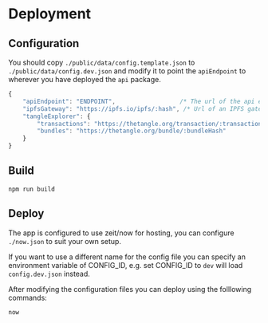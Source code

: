 # Deployment

## Configuration

You should copy `./public/data/config.template.json` to `./public/data/config.dev.json` and modify it to point the `apiEndpoint` to wherever you have deployed the `api` package.

```js
{
    "apiEndpoint": "ENDPOINT",                  /* The url of the api endpoint e.g. https://api.my-domain.com */
    "ipfsGateway": "https://ipfs.io/ipfs/:hash", /* Url of an IPFS gateway for viewing files */
    "tangleExplorer": {
        "transactions": "https://thetangle.org/transaction/:transactionHash",
        "bundles": "https://thetangle.org/bundle/:bundleHash"
    }
}
```

## Build

```shell
npm run build
```

## Deploy

The app is configured to use zeit/now for hosting, you can configure `./now.json` to suit your own setup.

If you want to use a different name for the config file you can specify an environment variable of CONFIG_ID, e.g. set CONFIG_ID to `dev` will load `config.dev.json` instead.

After modifying the configuration files you can deploy using the folllowing commands:

```shell
now
```
